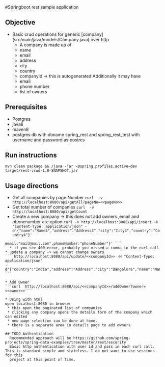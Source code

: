 #Springboot rest sample application

## Objective
* Basic crud operations for generic [company] (src/main/java/models/Company.java) over http
  * A company is made up of 
  * name
  * email
  * address
  * city
  * country
  * companyId -> this is autogenerated
  Additionally it may have
  * email
  * phone number
  * list of owners
## Prerequisites
* Postgres
* java8
* maven8
* postgres db with dbname spring_rest and spring_rest_test with username and password as postres

## Run instructions
``` mvn clean package && /java -jar -Dspring.profiles.active=dev  target/rest-crud-1.0-SNAPSHOT.jar ```

## Usage directions
* Get all companies  by page Number
```curl  -v http://localhost:8080/api/getAll?pageNo=<<pageNo>>```
* Get total number of companies
```curl  -v http://localhost:8080/api/getCount```
* Create a new company -> this does not add owners ,email and phonenumber are option
``` curl -v http://localhost:8080/api/insert -H "Content-Type: application/json" -d'{"name":"Name4","address":"Address4","city":"City4","country":"Country4"}' ```
``` curl -v http://localhost:8080/api/insert -H "Content-Type: application/json" -d'{"name":"Name4","address":"Address4","city":"City4","country":"Country4",
email:"mail@mail.com",phoneNumber:"phoneNumber"}' ```
  * if you see 400 error, probably you missed a comma in the curl call
* update a company -> we cannot change owners
``` http://localhost:8080/api/update/<<companyId>> -H "Content-Type: application/json" 
-d'{"country":"India","address":"Address","city":"Bangalore","name":"Name","email":"newemail@email.com"}' ```
   
* Add Owner 
```curl  http://localhost:8080/api/<<companyId>>/addOwner?owner=<<owner>>```

* Using with html
open localhost:8080 in browser 
 * this open the paginated list of companies
 * clicking any company opens the details form of the company which can edited
 * new page selection can be done at home.
 * there is a separate area in details page to add owners
  
## TODO Authentication
  Recommended approach will be https://github.com/spring-projects/spring-data-examples/tree/master/rest/security
  Basic http authentication with user id and pass in each curl call. This is standard simple and stateless. I do not want to use sessions for this 
  project at this point of time.
  
